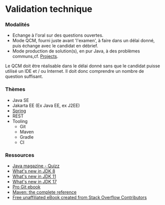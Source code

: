 # Validation technique

### Modalités
- Echange à l'oral sur des questions ouvertes.
- Mode QCM, fourni juste avant 'l'examen', à faire dans un délai donné, puis échange avec le candidat en débrief.
- Mode production de solution(s), en pur Java, à des problèmes communs,cf. [Projects](!https://github.com/DVanderstoken/Projects). 
  
Le QCM doit être réalisable dans le délai donné sans que le candidat puisse utilisé un IDE et / ou Internet. Il doit donc comprendre un nombre de question suffisant.

### Thèmes
- Java SE
- Jakarta EE (Ex Java EE, ex J2EE)
- [Spring](./spring/README.md)
- REST
- Tooling
  - Git
  - Maven
  - Gradle
  - CI

### Ressources
- [Java magazine - Quizz](!https://blogs.oracle.com/javamagazine/category/jm-quiz?source=:em:nw:mt::::RC_WWMK200429P43C0048:NSL400206850)
- [What's new in JDK 8](!https://www.oracle.com/java/technologies/javase/8-whats-new.html)
- [What's new in JDK 11](!https://www.oracle.com/java/technologies/javase/11-relnote-issues.html#NewFeature)
- [What's new in JDK 17](!https://www.oracle.com/java/technologies/javase/17-relnote-issues.html#NewFeature)
- [Pro Git ebook](!https://git-scm.com/book/en/v2)
- [Maven: the complete reference](!https://books.sonatype.com/mvnref-book/pdf/mvnref-pdf.pdf)
- [Free unaffiliated eBook created from Stack Overflow Contributors](!https://riptutorial.com/ebook)

